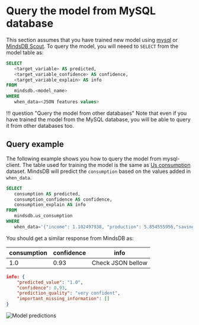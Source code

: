 # Query the model from MySQL database

This section assumes that you have trained new model using [mysql](/docs/model/mysql/) or [MindsDB Scout](/docs/model/train/). To query the model, you will neeed to `SELECT` from the model table as:

```sql
SELECT
   <target_variable> AS predicted,
   <target_variable_confidence> AS confidence,
   <target_variable_explain> AS info 
FROM
   mindsdb.<model_name>
WHERE 
   when_data=<JSON features values>
```
!!! question "Query the model from other databases"
    Note that even if you have trained the model from the MySQL database, you will be able to
    query it from other databases too.

## Query example

The following example shows you how to query the model from mysql-client. The table used for training the model is the same as [Us consumption](https://github.com/robjhyndman/fpp2-package/blob/15916e4fe827d1b3dcf82785a4ace80107af5ddd/data-raw/usconsumption.csv) dataset. MindsDB will predict the `consumption` based on the values added in `when_data`.

```sql
SELECT
   consumption AS predicted,
   consumption_confidence AS confidence,
   consumption_explain AS info 
FROM
   mindsdb.us_consumption 
WHERE 
   when_data='{"income": 1.182497938, "production": 5.854555956,"savings": 3.183292657, "unemployment": 0.1, "t":"2020-01-02"}';
```
You should get a similar response from MindsDB as:

| consumption  | confidence | info   |
|----------------|------------|------|
| 1.0 | 0.93 | Check JSON bellow  |

```json
info: {
    "predicted_value": "1.0",
    "confidence": 0.93,
    "prediction_quality": "very confident",
    "important_missing_information": []
}
```

![Model predictions](/docs/assets/predictors/mysql-query.gif)
